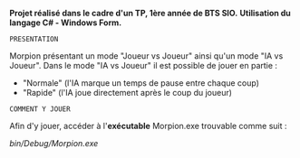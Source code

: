 **Projet réalisé dans le cadre d'un TP, 1ère année de BTS SIO.**
**Utilisation du langage C# - Windows Form.**

```PRESENTATION```

Morpion présentant un mode "Joueur vs Joueur" ainsi qu'un mode "IA vs Joueur".
Dans le mode "IA vs Joueur" il est possible de jouer en partie :
- "Normale" (l'IA marque un temps de pause entre chaque coup)
- "Rapide" (l'IA joue directement après le coup du joueur)


```COMMENT Y JOUER```

Afin d'y jouer, accéder à l'__exécutable__ Morpion.exe trouvable comme suit :

*bin/Debug/Morpion.exe*
